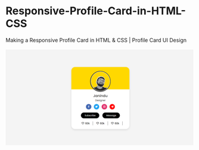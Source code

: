 # Responsive-Profile-Card-in-HTML-CSS
Making a Responsive Profile Card in HTML &amp; CSS | Profile Card UI Design <br> <br>
 <img src="https://github.com/JaninduTW/Responsive-Profile-Card-in-HTML-CSS/blob/main/Profile-Card.png?raw=true" alt="My-Profile-Card" class="profile-card">
